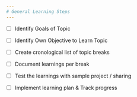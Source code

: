 ```yaml
---
# General Learning Steps
---
```


- [ ] Identify Goals of Topic
- [ ] Identify Own Objective to Learn Topic
- [ ] Create cronological list of topic breaks
- [ ] Document learnings per break
- [ ] Test the learnings with sample project / sharing
- [ ] Implement learning plan & Track progress

